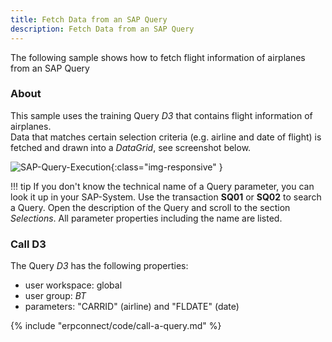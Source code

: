 ```yaml
---
title: Fetch Data from an SAP Query
description: Fetch Data from an SAP Query
---
```


The following sample shows how to fetch flight information of airplanes from an SAP Query

### About 
This sample uses the training Query *D3* that contains flight information of airplanes. <br>
Data that matches certain selection criteria (e.g. airline and date of flight) is fetched and drawn into a *DataGrid*, see screenshot below. 

![SAP-Query-Execution]( site:assets/images/erpconnect/samples/SAP-Query-Execution.png){:class="img-responsive" }

!!! tip
    If you don't know the technical name of a Query parameter, you can look it up in your SAP-System.
    Use the transaction **SQ01** or **SQ02** to search a Query. Open the description of the Query and scroll to the section *Selections*.
    All parameter properties including the name are listed.

### Call D3

The Query *D3* has the following properties:

- user workspace: global
- user group: *BT*
- parameters: "CARRID" (airline) and "FLDATE" (date)

{% include "erpconnect/code/call-a-query.md" %}
